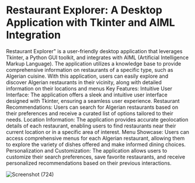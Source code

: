 # Restaurant Explorer: A Desktop Application with Tkinter and AIML Integration
Restaurant Explorer" is a user-friendly desktop application that leverages Tkinter, a Python GUI toolkit, and integrates with AIML (Artificial Intelligence Markup Language). The application utilizes a knowledge base to provide comprehensive information on restaurants of a specific type, such as Algerian cuisine. With this application, users can easily explore and discover Algerian restaurants in their vicinity, along with detailed information on their locations and menus
Key Features:
Intuitive User Interface: The application offers a sleek and intuitive user interface designed with Tkinter, ensuring a seamless user experience.
Restaurant Recommendations: Users can search for Algerian restaurants based on their preferences and receive a curated list of options tailored to their needs.
Location Information: The application provides accurate geolocation details of each restaurant, enabling users to find restaurants near their current location or in a specific area of interest.
Menu Showcase: Users can access comprehensive menus for each Algerian restaurant, allowing them to explore the variety of dishes offered and make informed dining choices.
Personalization and Customization: The application allows users to customize their search preferences, save favorite restaurants, and receive personalized recommendations based on their previous interactions.






![Screenshot (724)](https://github.com/Lina238/Restaurant-Explorer/assets/83450184/57bd9844-f735-4dcf-903d-638e449b4e73)
